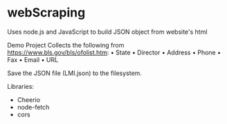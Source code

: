 # webScraping

Uses node.js and JavaScript to build JSON object from website's html

Demo Project Collects the following from https://www.bls.gov/bls/ofolist.htm:
•	State
•	Director
•	Address
•	Phone
•	Fax
•	Email
•	URL

Save the JSON file (LMI.json) to the filesystem.

Libraries:
 - Cheerio
 - node-fetch
 - cors
